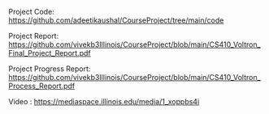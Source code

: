 Project Code:    https://github.com/adeetikaushal/CourseProject/tree/main/code

Project Report: https://github.com/vivekb3Illinois/CourseProject/blob/main/CS410_Voltron_Final_Project_Report.pdf

Project Progress Report: https://github.com/vivekb3Illinois/CourseProject/blob/main/CS410_Voltron_Process_Report.pdf

Video : https://mediaspace.illinois.edu/media/1_xoppbs4i
